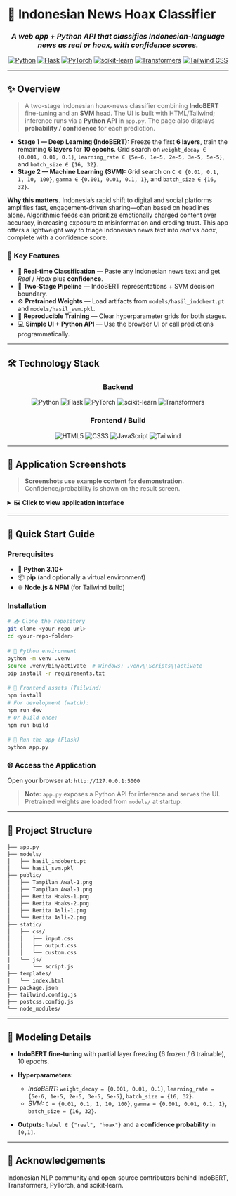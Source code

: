 # 📰 Indonesian News Hoax Classifier

<div align="center">

### *A web app + Python API that classifies Indonesian-language news as **real** or **hoax**, with confidence scores.*

[![Python](https://img.shields.io/badge/Python-3776AB?style=for-the-badge\&logo=python\&logoColor=white)](https://www.python.org/)
[![Flask](https://img.shields.io/badge/Flask-000000?style=for-the-badge\&logo=flask\&logoColor=white)](https://flask.palletsprojects.com/)
[![PyTorch](https://img.shields.io/badge/PyTorch-EE4C2C?style=for-the-badge\&logo=pytorch\&logoColor=white)](https://pytorch.org/)
[![scikit-learn](https://img.shields.io/badge/scikit--learn-F7931E?style=for-the-badge\&logo=scikitlearn\&logoColor=white)](https://scikit-learn.org/)
[![Transformers](https://img.shields.io/badge/Transformers-FFD21E?style=for-the-badge\&logo=huggingface\&logoColor=black)](https://huggingface.co/transformers/)
[![Tailwind CSS](https://img.shields.io/badge/Tailwind-38B2AC?style=for-the-badge\&logo=tailwindcss\&logoColor=white)](https://tailwindcss.com/)

</div>

---

## ✨ Overview

> A two-stage Indonesian hoax-news classifier combining **IndoBERT** fine-tuning and an **SVM** head. The UI is built with HTML/Tailwind; inference runs via a **Python API** in `app.py`. The page also displays **probability / confidence** for each prediction.

* **Stage 1 — Deep Learning (IndoBERT):** Freeze the first **6 layers**, train the remaining **6 layers** for **10 epochs**. Grid search on `weight_decay ∈ {0.001, 0.01, 0.1}`, `learning_rate ∈ {5e-6, 1e-5, 2e-5, 3e-5, 5e-5}`, and `batch_size ∈ {16, 32}`.
* **Stage 2 — Machine Learning (SVM):** Grid search on `C ∈ {0.01, 0.1, 1, 10, 100}`, `gamma ∈ {0.001, 0.01, 0.1, 1}`, and `batch_size ∈ {16, 32}`.

**Why this matters.** Indonesia’s rapid shift to digital and social platforms amplifies fast, engagement-driven sharing—often based on headlines alone. Algorithmic feeds can prioritize emotionally charged content over accuracy, increasing exposure to misinformation and eroding trust. This app offers a lightweight way to triage Indonesian news text into *real* vs *hoax*, complete with a confidence score.

### 🎯 Key Features

* 🔎 **Real‑time Classification** — Paste any Indonesian news text and get *Real* / *Hoax* plus **confidence**.
* 🧠 **Two‑Stage Pipeline** — IndoBERT representations + SVM decision boundary.
* ⚙️ **Pretrained Weights** — Load artifacts from `models/hasil_indobert.pt` and `models/hasil_svm.pkl`.
* 🧪 **Reproducible Training** — Clear hyperparameter grids for both stages.
* 💻 **Simple UI + Python API** — Use the browser UI or call predictions programmatically.

---

## 🛠️ Technology Stack

<div align="center">

### Backend

![Python](https://img.shields.io/badge/Python-3776AB?style=flat-square\&logo=python\&logoColor=white)
![Flask](https://img.shields.io/badge/Flask-000000?style=flat-square\&logo=flask\&logoColor=white)
![PyTorch](https://img.shields.io/badge/PyTorch-EE4C2C?style=flat-square\&logo=pytorch\&logoColor=white)
![scikit-learn](https://img.shields.io/badge/scikit--learn-F7931E?style=flat-square\&logo=scikitlearn\&logoColor=white)
![Transformers](https://img.shields.io/badge/Transformers-FFD21E?style=flat-square\&logo=huggingface\&logoColor=black)

### Frontend / Build

![HTML5](https://img.shields.io/badge/HTML5-E34F26?style=flat-square\&logo=html5\&logoColor=white)
![CSS3](https://img.shields.io/badge/CSS3-1572B6?style=flat-square\&logo=css3\&logoColor=white)
![JavaScript](https://img.shields.io/badge/JavaScript-F7DF1E?style=flat-square\&logo=javascript\&logoColor=black)
![Tailwind](https://img.shields.io/badge/Tailwind-38B2AC?style=flat-square\&logo=tailwindcss\&logoColor=white)

</div>

---

## 📸 Application Screenshots

> **Screenshots use example content for demonstration.** Confidence/probability is shown on the result screen.

<details>
<summary>🖼️ <strong>Click to view application interface</strong></summary>

<br>

<div align="center">

### 🏁 Landing Page

<img src="public/Tampilan Awal-1.png" alt="Landing page 1" width="600" />
<img src="public/Tampilan Awal-1.png" alt="Landing page 2" width="600" />

### 🚩 Hoax Prediction Examples

<img src="public/Berita Hoaks-1.png" alt="Hoax example 1" width="600" />
<img src="public/Berita Hoaks-2.png" alt="Hoax example 2" width="600" />

### ✅ Real News Prediction Examples

<img src="public/Berita Asli-1.png" alt="Real example 1" width="600" />
<img src="public/Berita Asli-2.png" alt="Real example 2" width="600" />

</div>

</details>

---

## 🚀 Quick Start Guide

### Prerequisites

* 🐍 **Python 3.10+**
* 📦 **pip** (and optionally a virtual environment)
* 🌐 **Node.js & NPM** (for Tailwind build)

### Installation

```bash
# 📥 Clone the repository
git clone <your-repo-url>
cd <your-repo-folder>

# 🐍 Python environment
python -m venv .venv
source .venv/bin/activate  # Windows: .venv\\Scripts\\activate
pip install -r requirements.txt

# 🧱 Frontend assets (Tailwind)
npm install
# For development (watch):
npm run dev
# Or build once:
npm run build

# 🤖 Run the app (Flask)
python app.py
```

### 🌐 Access the Application

Open your browser at: `http://127.0.0.1:5000`

> **Note:** `app.py` exposes a Python API for inference and serves the UI. Pretrained weights are loaded from `models/` at startup.

---

## 🧩 Project Structure

```
├── app.py 
├── models/ 
│   ├── hasil_indobert.pt 
│   └── hasil_svm.pkl 
├── public/
│   ├── Tampilan Awal-1.png
│   ├── Tampilan Awal-1.png
│   ├── Berita Hoaks-1.png
│   ├── Berita Hoaks-2.png
│   ├── Berita Asli-1.png
│   └── Berita Asli-2.png
├── static/ 
│   ├── css/ 
│   │   ├── input.css 
│   │   ├── output.css 
│   │   └── custom.css 
│   └── js/ 
│       └── script.js 
├── templates/ 
│   └── index.html 
├── package.json 
├── tailwind.config.js 
├── postcss.config.js 
└── node_modules/
```

---

## 🧠 Modeling Details

* **IndoBERT fine‑tuning** with partial layer freezing (6 frozen / 6 trainable), 10 epochs.
* **Hyperparameters:**

  * *IndoBERT:* `weight_decay = {0.001, 0.01, 0.1}`, `learning_rate = {5e-6, 1e-5, 2e-5, 3e-5, 5e-5}`, `batch_size = {16, 32}`.
  * *SVM:* `C = {0.01, 0.1, 1, 10, 100}`, `gamma = {0.001, 0.01, 0.1, 1}`, `batch_size = {16, 32}`.
* **Outputs:** `label ∈ {"real", "hoax"}` and a **confidence probability** in `[0,1]`.

---

## 🙌 Acknowledgements

Indonesian NLP community and open‑source contributors behind IndoBERT, Transformers, PyTorch, and scikit‑learn.
